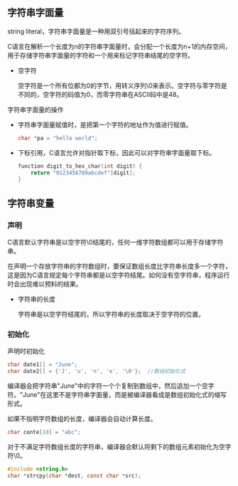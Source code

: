 ## 字符串字面量

string literal，字符串字面量是一种用双引号括起来的字符序列。

C语言在解析一个长度为n的字符串字面量时，会分配一个长度为n+1的内存空间，用于存储字符串字面量的字符和一个用来标记字符串结尾的空字符。

- 空字符

  空字符是一个所有位都为0的字节，用转义序列\0来表示。空字符与零字符是不同的，空字符的码值为0，而零字符串在ASCII码中是48。



字符串字面量的操作

- 字符串字面量赋值时，是把第一个字符的地址作为值进行赋值。

  ```c
  char *pa = "hello world";
  ```

- 下标引用，C语言允许对指针取下标，因此可以对字符串字面量取下标。

  ```c
  function digit_to_hex_char(int digit) {
      return "0123456789abcdef"[digit];
  }
  ```



## 字符串变量

### 声明

C语言默认字符串是以空字符\0结尾的，任何一维字符数组都可以用于存储字符串。

在声明一个存放字符串的字符数组时，要保证数组长度比字符串长度多一个字符，这是因为C语言规定每个字符串都是以空字符结尾。如何没有空字符串，程序运行时会出现难以预料的结果。

- 字符串的长度

  字符串是以空字符结尾的，所以字符串的长度取决于空字符的位置。



### 初始化

声明时初始化

```c
char date1[] = "June";
char date2[] = {'J', 'u', 'n', 'e', '\0'};	//数组初始化式
```

编译器会把字符串"June"中的字符一个个复制到数组中，然后追加一个空字符。"June"在这里不是字符串字面量，而是被编译器看成是数组初始化式的缩写形式。

如果不指明字符数组的长度，编译器会自动计算长度。

```c
char conte[10] = "abc";
```

对于不满足字符数组长度的字符串，编译器会默认将剩下的数组元素初始化为空字符\0。





```c
#include <string.h>
char *strcpy(char *dest, const char *src);
```

